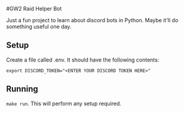 #GW2 Raid Helper Bot

Just a fun project to learn about discord bots in Python. Maybe it'll do something useful one day.

## Setup

Create a file called .env. It should have the following contents:

    export DISCORD_TOKEN="<ENTER YOUR DISCORD TOKEN HERE>"

## Running

`make run`. This will perform any setup required.
